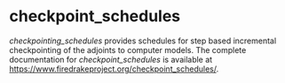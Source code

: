 # checkpoint_schedules
*checkpointing_schedules* provides schedules for step based incremental
checkpointing of the adjoints to computer models. The complete documentation for *checkpoint_schedules* is available at https://www.firedrakeproject.org/checkpoint_schedules/.
